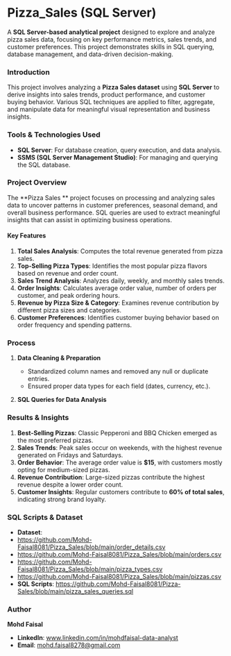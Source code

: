 # Pizza_Sales (SQL Server)

A **SQL Server-based analytical project** designed to explore and analyze pizza sales data, focusing on key performance metrics, sales trends, and customer preferences. This project demonstrates skills in SQL querying, database management, and data-driven decision-making.

### **Introduction**
This project involves analyzing a **Pizza Sales dataset** using **SQL Server** to derive insights into sales trends, product performance, and customer buying behavior. Various SQL techniques are applied to filter, aggregate, and manipulate data for meaningful visual representation and business insights.

### **Tools & Technologies Used**
- **SQL Server**: For database creation, query execution, and data analysis.
- **SSMS (SQL Server Management Studio)**: For managing and querying the SQL database.

### **Project Overview**
The **Pizza Sales ** project focuses on processing and analyzing sales data to uncover patterns in customer preferences, seasonal demand, and overall business performance. SQL queries are used to extract meaningful insights that can assist in optimizing business operations.

#### **Key Features**
1. **Total Sales Analysis**: Computes the total revenue generated from pizza sales.
2. **Top-Selling Pizza Types**: Identifies the most popular pizza flavors based on revenue and order count.
3. **Sales Trend Analysis**: Analyzes daily, weekly, and monthly sales trends.
4. **Order Insights**: Calculates average order value, number of orders per customer, and peak ordering hours.
5. **Revenue by Pizza Size & Category**: Examines revenue contribution by different pizza sizes and categories.
6. **Customer Preferences**: Identifies customer buying behavior based on order frequency and spending patterns.

### **Process**
1. **Data Cleaning & Preparation**
   - Standardized column names and removed any null or duplicate entries.
   - Ensured proper data types for each field (dates, currency, etc.).

2. **SQL Queries for Data Analysis**

### **Results & Insights**
1. **Best-Selling Pizzas**: Classic Pepperoni and BBQ Chicken emerged as the most preferred pizzas.
2. **Sales Trends**: Peak sales occur on weekends, with the highest revenue generated on Fridays and Saturdays.
3. **Order Behavior**: The average order value is **$15**, with customers mostly opting for medium-sized pizzas.
4. **Revenue Contribution**: Large-sized pizzas contribute the highest revenue despite a lower order count.
5. **Customer Insights**: Regular customers contribute to **60% of total sales**, indicating strong brand loyalty.

### **SQL Scripts & Dataset**
- **Dataset**:
- https://github.com/Mohd-Faisal8081/Pizza_Sales/blob/main/order_details.csv
- https://github.com/Mohd-Faisal8081/Pizza_Sales/blob/main/orders.csv
- https://github.com/Mohd-Faisal8081/Pizza_Sales/blob/main/pizza_types.csv
- https://github.com/Mohd-Faisal8081/Pizza_Sales/blob/main/pizzas.csv
- **SQL Scripts**: https://github.com/Mohd-Faisal8081/Pizza-Sales/blob/main/pizza_sales_queries.sql

### **Author**
**Mohd Faisal**
- **LinkedIn**: www.linkedin.com/in/mohdfaisal-data-analyst
- **Email**: mohd.faisal8278@gmail.com
